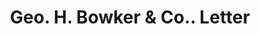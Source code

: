 ---
doi: 10.7916/D8XS76DV
date_other: '1900'
date_other_textual: 1900-1909
form: correspondence
genre:
- Letters (correspondence)
name:
- Geo. H. Bowker & Co.
object_in_context_url: https://biggert.cul.columbia.edu/items/view/ave_biggert_00082
subject_hierarchical_geographic:
- Meriden, Connecticut, United States
subject_name:
- Geo. H. Bowker & Co.
title: Geo. H. Bowker & Co.. Letter
sort_title: Geo. H. Bowker & Co.. Letter
call_number: ave_biggert_00082
coordinates:
- 41.53666666666666,-72.79472222222222
pid: ave_biggert_00082
identifiers: ave_biggert_00082
canvas_id: ldpd:395357
permalink: "/items/ave_biggert_00082/"
layout: iiif-image-page
---